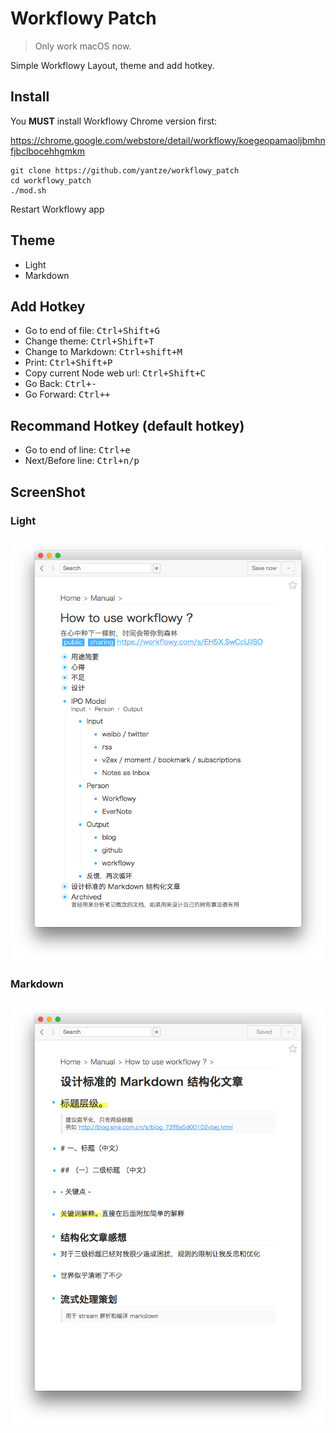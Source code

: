 # Workflowy Patch
> Only work macOS now.

Simple Workflowy Layout, theme and add hotkey.

## Install
You **MUST** install Workflowy Chrome version first:

https://chrome.google.com/webstore/detail/workflowy/koegeopamaoljbmhnfjbclbocehhgmkm
```
git clone https://github.com/yantze/workflowy_patch
cd workflowy_patch
./mod.sh
```

Restart Workflowy app


## Theme
- Light
- Markdown

## Add Hotkey
- Go to end of file: <kbd>Ctrl+Shift+G</kbd>
- Change theme: <kbd>Ctrl+Shift+T</kbd>
- Change to Markdown: <kbd>Ctrl+shift+M</kbd>
- Print: <kbd>Ctrl+Shift+P</kbd>
- Copy current Node web url: <kbd>Ctrl+Shift+C</kbd>
- Go Back: <kbd>Ctrl+-</kbd>
- Go Forward: <kbd>Ctrl++</kbd>

## Recommand Hotkey (default hotkey)
- Go to end of line: <kbd>Ctrl+e</kbd>
- Next/Before line: <kbd>Ctrl+n/p</kbd>

## ScreenShot

### Light
![theme-light](./screenshot/theme-light.png)


### Markdown
![theme-markdown](./screenshot/theme-markdown.png)
